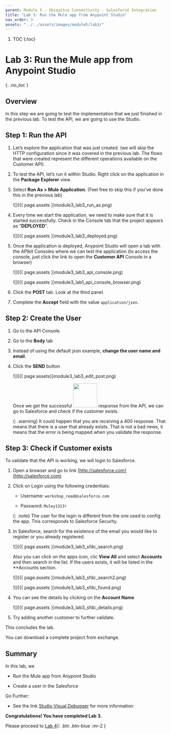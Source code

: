```yaml
---
parent: Module 5 - Ubiquitus Connectivity - Salesforce Integration
title: "Lab 3: Run the Mule app from Anypoint Studio"
nav_order: 3
assets: "../../assets/images/module5/lab3/"
---
```

1. TOC
{:toc}

# Lab 3: Run the Mule app from Anypoint Studio
{: .no_toc }

## Overview
In this step we are going to test the implementation that we just finished in the previous lab. To test the API, we are going to use the Studio.

## Step 1: Run the API

1. Let’s explore the application that was just created. (we will skip the HTTP configuration since it was covered in the previous lab. The flows that were created represent the different operations available on the Customer API).

2. To test the API, let’s run it within Studio. Right click on the application in the **Package Explorer** view.

3. Select **Run As​ > Mule Application​**. (Feel free to skip this if you’ve done this in the previous lab)

    ![]({{ page.assets }}module3_lab3_run_as.png)

4. Every time we start the application, we need to make sure that it is started successfully. Check in the Console tab that the project appears as "**DEPLOYED**".

    ![]({{ page.assets }}module3_lab3_deployed.png)

5. Once the application is deployed, Anypoint Studio will open a tab with the APIkit Consoles where we can test the application (to access the console, just click the link to open the **Customer API** Console in a browser)

    ![]({{ page.assets }}module3_lab3_api_console.png)

    ![]({{ page.assets }}module3_lab1_api_console_browser.png)

6. Click the **POST** tab. Look at the third panel.

7. Complete the **Accept** field with the value `application/json`.

## Step 2: Create the User

1. Go to the API Console.

2. Go to the **Body** tab

3. Instead of using the default json example, **change the user name and email**.

4. Click the **SEND** button

    ![]({{ page.assets}}module3_lab3_edit_post.png)

    Once we get the successful  <img src="{{ page.assets }}module3_lab3_POST_successful.png" width="75"> response from the API, we can go to Salesforce and check if the customer exists.

    {: .warning}
    It could happen that you are receiving a 400 response. That means that there is a user that already exists. That is not a bad news, it means that the error is being mapped when you validate the response.

## Step 3: Check if Customer exists

To validate that the API is working, we will login to Salesforce​.

1. Open a browser and go to link [http://salesforce.com](http://salesforce.com)

2. Click on Login​ using the following credentials:

    - Username​: `workshop_read@salesforce.com`

    - Password​: `Muley1313!`

    {: .note}
    The user for the login is different from the one used to config the app. This corresponds to Salesforce Security.

3. In Salesforce, search for the existence of the email you would like to register or you already registered​.

    ![]({{ page.assets }}module3_lab3_sfdc_search.png)

    Also you can click on the apps icon, clic **View All** and select **Accounts** and then search in the list. If the users exists, it will be listed in the **Accounts section.

    ![]({{ page.assets }}module3_lab3_sfdc_search2.png)

    ![]({{ page.assets }}module3_lab3_sfdc_found.png)

4. You can see the details by clicking on the **Account Name**

    ![]({{ page.assets }}module3_lab3_sfdc_details.png)

5. Try adding another customer to further validate.

This concludes the lab.

You can download a complete project from exchange.

## Summary
In this lab, we

- Run the Mule app from Anypoint Studio

- Create a user in the Salesforce

Go Further:

- See the link [Studio Visual Debugger](https://docs.mulesoft.com/studio/latest/visual-debugger-concept) for more information

**Congratulations! You have completed Lab 3.**

Please proceed to [Lab 4](./lab-4){: .btn .btn-blue  .mr-2  }
